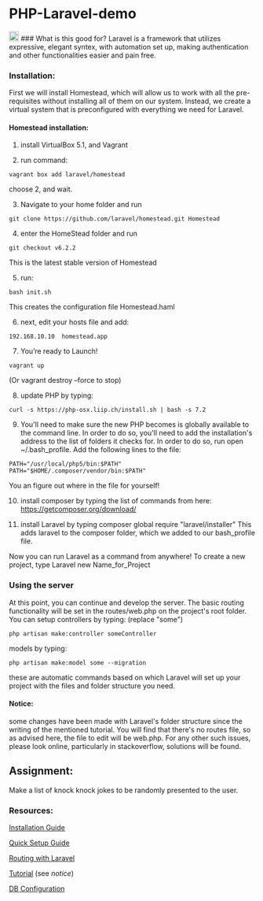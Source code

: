 # PHP-Laravel-demo
<img src="https://upload.wikimedia.org/wikipedia/commons/3/3d/LaravelLogo.png" alt="Drawing" width="20"/>
### What is this good for?
Laravel is a framework that utilizes expressive, elegant syntex, with automation set up, making authentication and other functionalities easier and pain free.


### Installation:

First we will install Homestead, which will allow us to work with all the pre-requisites without installing all of them on our system. Instead, we create a virtual system that is preconfigured with everything we need for Laravel.

#### Homestead installation:

1. install VirtualBox 5.1, and Vagrant

2. run command: 
```
vagrant box add laravel/homestead 
```
choose 2, and wait.

3. Navigate to your home folder and run 
```
git clone https://github.com/laravel/homestead.git Homestead
```
4. enter the HomeStead folder and run 
```
git checkout v6.2.2
```
This is the latest stable version of Homestead

5. run:
```
bash init.sh
```
This creates the configuration file Homestead.haml

6. next, edit your hosts file and add: 
```
192.168.10.10  homestead.app
```	
7. You’re ready to Launch!
```
vagrant up 
```
(Or vagrant destroy –force to stop)

8. update PHP by typing:
```
curl -s https://php-osx.liip.ch/install.sh | bash -s 7.2
```

9. You'll need to make sure the new PHP becomes is globally available to the command line. In order to do so, you'll need to add the installation's address to the list of folders it checks for. In order to do so, run open ~/.bash_profile.
Add the following lines to the file:
```
PATH="/usr/local/php5/bin:$PATH"
PATH="$HOME/.composer/vendor/bin:$PATH"
```
You an figure out where in the file for yourself!

10. install composer by typing the list of commands from here:
https://getcomposer.org/download/

11. install Laravel by typing composer global require "laravel/installer"
This adds laravel to the composer folder, which we added to our bash_profile file. 

Now you can run Laravel as a command from anywhere!
To create a new project, type Laravel new Name_for_Project
### Using the server
At this point, you can continue and develop the server. The basic routing functionality will be set in the routes/web.php on the project's root folder. You can setup controllers by typing: (replace "some")
```
php artisan make:controller someController
```
models by typing:
```
php artisan make:model some --migration
```
these are automatic commands based on which Laravel will set up your project with the files and folder structure you need.



#### Notice:
some changes have been made with Laravel's folder structure since the writing of the mentioned tutorial.
You will find that there's no routes file, so as advised here, the file to edit will be web.php. For any other such issues, please look online, particularly in stackoverflow, solutions will be found.


## Assignment:
Make a list of knock knock jokes to be randomly presented to the user.

### Resources:
[Installation Guide](https://laravel.com/docs/5.5/)  

[Quick Setup Guide](https://laravel.com/docs/4.2/quick)  

[Routing with Laravel](https://laravel.com/docs/5.3/routing#basic-routing)

[Tutorial](https://selftaughtcoders.com/from-idea-to-launch/lesson-17/laravel-5-mvc-application-in-10-minutes) (see *notice*)

[DB Configuration](https://laravel.com/docs/5.5/database#configuration)

